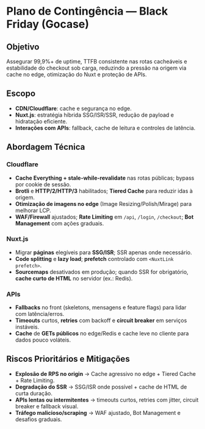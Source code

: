 # Plano de Contingência — Black Friday (Gocase)

## Objetivo

Assegurar 99,9%+ de uptime, TTFB consistente nas rotas cacheáveis e estabilidade do checkout sob carga, reduzindo a pressão na origem via cache no edge, otimização do Nuxt e proteção de APIs.

## Escopo

- **CDN/Cloudflare**: cache e segurança no edge.
- **Nuxt.js**: estratégia híbrida SSG/ISR/SSR, redução de payload e hidratação eficiente.
- **Interações com APIs**: fallback, cache de leitura e controles de latência.

## Abordagem Técnica

### Cloudflare

- **Cache Everything + stale-while-revalidate** nas rotas públicas; bypass por cookie de sessão.
- **Brotli** e **HTTP/2/HTTP/3** habilitados; **Tiered Cache** para reduzir idas à origem.
- **Otimização de imagens no edge** (Image Resizing/Polish/Mirage) para melhorar LCP.
- **WAF/Firewall** ajustados; **Rate Limiting** em `/api`, `/login`, `/checkout`; **Bot Management** com ações graduais.

### Nuxt.js

- Migrar **páginas** elegíveis para **SSG/ISR**; SSR apenas onde necessário.
- **Code splitting** e **lazy load**; **prefetch** controlado com `<NuxtLink prefetch>`.
- **Sourcemaps** desativados em produção; quando SSR for obrigatório, **cache curto de HTML** no servidor (ex.: Redis).

### APIs

- **Fallbacks** no front (skeletons, mensagens e feature flags) para lidar com latência/erros.
- **Timeouts** curtos, **retries** com backoff e **circuit breaker** em serviços instáveis.
- **Cache** de **GETs públicos** no edge/Redis e cache leve no cliente para dados pouco voláteis.

## Riscos Prioritários e Mitigações

- **Explosão de RPS no origin** → Cache agressivo no edge + Tiered Cache + Rate Limiting.
- **Degradação do SSR** → SSG/ISR onde possível + cache de HTML de curta duração.
- **APIs lentas ou intermitentes** → timeouts curtos, retries com jitter, circuit breaker e fallback visual.
- **Tráfego malicioso/scraping** → WAF ajustado, Bot Management e desafios graduais.
